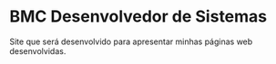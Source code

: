 # BMC Desenvolvedor de Sistemas
 Site que será desenvolvido para apresentar minhas páginas web desenvolvidas.
